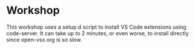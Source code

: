 # Workshop

This workshop uses a setup.d script to install VS Code extensions using code-server.
It can take up to 2 minutes, or even worse, to install directly since open-vsx.org
is so slow.
